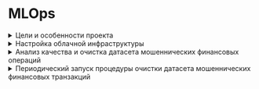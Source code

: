 # MLOps

<details>
<summary>
Цели и особенности проекта
</summary>

## 1. Цели проектируемой антифрод-системы:

1. **Снижение уровня мошеннических транзакций**
2. **Поддержжание конкурентноспособности компании**  (фиксация не более 2 мошеннических транзакций, приводящих к потере денежных средств + общий ущерб клиентов за месяц не должен привышать 500 тысяч рублей.)
3. **Достижение первых результатов в течение 3 месяцев** для оценки эффективности и целесообразности дальнейшего развития проекта
4. **Реализация проекта в рамках выделенного бюджета** (не более 10 млн руб.) и в установленный срок (не более 6 месяцев).
5. **Обеспечение высокой производительности и масштабируемости** (для обработки 50 транзакций в секунду на постоянной основе и до 400 транзакций в период праздников).
6. **Снижение процента ложных определений корректных транзакций как мошеннических** до уровня не более 5% от общего числа транзакций, чтобы избежать недовольства клиентов и предотвратить отток клиентов.
7. **Обеспечение конфиденциальности и безопасности данных**
8. **Обеспечение интеграции с существующей инфраструктурой**
  
## 2. Метрика для проектируемой антифрод-системы:
В рамках данной задачи важно:
1.	Минимизировать количество мошеннических транзакций (Recall)
2.	Минимизировать вероятность ошибочного определения транзакции как мошеннической (Precision)

Для данной задачи Recall является более предпочтительной метрикой:
* Пропущенные мошеннические транзакции (False Negatives) могут привести к значительным финансовым потерям. Высокий Recall минимизирует этот риск.
* Ложные срабатывания могут быть частично компенсированы дополнительными проверками и верификацией подозрительных транзакций.
  
Также в дополнение к Recall можно использовать ROC-AUC для более полной оценки производительности модели.

## 3. Особенности проекта:
https://miro.com/welcomeonboard/OVMxZDM2bW4zU0VtV0ludHZqRzVVemppNkJqaTVxNnZBTWFMclZQUG8wbGRiU0g1dWJieXVveVgzRHVwY1phanwzNDU4NzY0NTIzODQ4OTMwMjkxfDI=?share_link_id=384743824398

## 4. Основные функциональные части системы:
1. Сбор и подготовка данных
2. Модуль машинного обучения
3. Реализация и интеграция
4. Мониторинг и логирование
5. Безопасность и конфиденциальность
6. Масштабируемость и отказоустойчивость

## 5. Задачи:
Размещены на Kanban-доске

</details>
<details>
<summary>
Настройка облачной инфраструктуры
</summary>
  
## 1. Создание bucket в Yandex Cloud Object Storage с использованием terraform:
  
```
  resource "yandex_storage_bucket" "test" {
    bucket = "mlops-daria-bucket"
    folder_id = "b1gi1i2cfgl8sb9tnjig"

    anonymous_access_flags {
       read = true
       list = true
       config_read = true
     }

    default_storage_class = "COLD"
    max_size = 150323855360
}
```
## 2. Дочка доступа к бакету:
   s3://mlops-daria-bucket/

## 3. Создание Spark-кластера с использованием terraform:
```
resource "yandex_dataproc_cluster" "foo" {

 depends_on = [yandex_resourcemanager_folder_iam_binding.dataproc]
 bucket      = yandex_storage_bucket.test.bucket
 description = "Dataproc Cluster created by Terraform"
 name        = "daria-mlops-dataproc-cluster"

 labels = {
   created_by = "terraform"
 }

 service_account_id = yandex_iam_service_account.dataproc.id
 zone_id            = "ru-central1-b"

 cluster_config {

   hadoop {
     services = ["HDFS", "HIVE", "YARN", "SPARK", "TEZ", "MAPREDUCE"]
     ssh_public_keys = [
     file("~/.ssh/id_rsa.pub")]
   }

   subcluster_spec {
    name = "main"
    role = "MASTERNODE"
    resources {
        resource_preset_id = "s3-c2-m8"
        disk_type_id       = "network-hdd"
        disk_size          = 40
     }

    assign_public_ip  = true
        subnet_id   = data.yandex_vpc_subnet.subnet_b.id
        hosts_count = 1
   }


   subcluster_spec {
     name = "data"
     role = "DATANODE"
     resources {
       resource_preset_id = "s3-c4-m16"
       disk_type_id       = "network-hdd"
       disk_size          = 128
     }
     subnet_id   = data.yandex_vpc_subnet.subnet_b.id
     hosts_count = 3
   }
}

security_group_ids = [data.yandex_vpc_security_group.dataproc_ex.id]
}

data "yandex_vpc_subnet" "subnet_b" {
 subnet_id = "e2lhllitsg0u9khnd5u7"
}

data "yandex_vpc_security_group" "dataproc_ex" {
 security_group_id  = "enpe1i84pncj2in8iull"
}

resource "yandex_iam_service_account" "dataproc" {
 name        = "dataproc"
 description = "service account to manage Dataproc Cluster"
}

data "yandex_resourcemanager_folder" "foo" {
 folder_id = "b1gi1i2cfgl8sb9tnjig"
}

resource "yandex_resourcemanager_folder_iam_binding" "dataproc" {
 folder_id = data.yandex_resourcemanager_folder.foo.id
 role      = "mdb.dataproc.agent"
 members = [
   "serviceAccount:${yandex_iam_service_account.dataproc.id}",
 ]
}

```
## 4. Соединение по SSH с мастер-узлом и копирование содержимого хранилища в файловую систему HDFS с использованием инструмента hadoop distcp.
![image](https://github.com/user-attachments/assets/606c4093-0096-4e3c-8eda-8678b12dba7a)

</details>


<details>
<summary>
Анализ качества и очистка датасета мошеннических финансовых операций
</summary>
  В результате анализа данных были выделены следующие проблемы:
  
  - Удаление дубликатов
  - Преобразование типов данных (например, tx_amount к типу Float)
  - Удаление строк с пропущенными значениями
  
  Для очистки данных использовался Spark:
  
  ```
    df = df.withColumn("tx_amount", col("tx_amount").cast(FloatType()))
    df = df.na.drop("any")
    df = df.dropDuplicates(['transaction_id'])

  ```

После очистки данных и их преобразования в формат .parquet, данные были загружены в следующий бакет:

 ```
s3://mlops-data-ready/
 ```
</details>


<details>
<summary>
Периодический запуск процедуры очистки датасета мошеннических финансовых транзакций
</summary>
  Файл с DAG:
  
  Скриншот с запусками процедуры очистки датасета по расписанию:
  ![image](https://github.com/user-attachments/assets/2f6e9f8e-c02b-4ef5-9d75-4ac615af1010)

</details>



